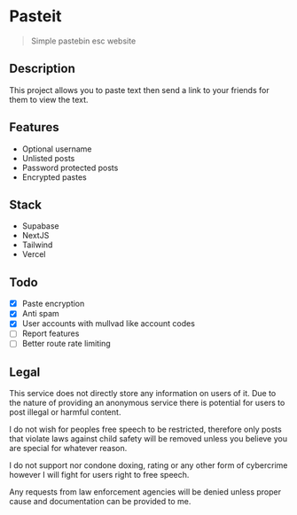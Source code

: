 # Pasteit
> Simple pastebin esc website

## Description
This project allows you to paste text then send a link to your friends for them 
to view the text.

## Features
- Optional username
- Unlisted posts
- Password protected posts
- Encrypted pastes

## Stack
- Supabase
- NextJS
- Tailwind
- Vercel

## Todo
- [X] Paste encryption
- [X] Anti spam
- [X] User accounts with mullvad like account codes
- [ ] Report features
- [ ] Better route rate limiting 

## Legal
This service does not directly store any information on users of it. Due to the
nature of providing an anonymous service there is potential for users to post
illegal or harmful content.

I do not wish for peoples free speech to be restricted, therefore only posts that
violate laws against child safety will be removed unless you believe you are special
for whatever reason.

I do not support nor condone doxing, rating or any other form of cybercrime however
I will fight for users right to free speech.

Any requests from law enforcement agencies will be denied unless proper cause 
and documentation can be provided to me.